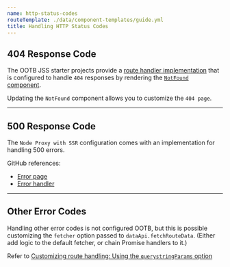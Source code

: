 ```yaml
---
name: http-status-codes
routeTemplate: ./data/component-templates/guide.yml
title: Handling HTTP Status Codes
---
```


## 404 Response Code
The OOTB JSS starter projects provide a [route handler implementation](https://github.com/Sitecore/jss/blob/dev/samples/react/src/RouteHandler.js) that is configured to handle `404` responses by rendering the [`NotFound` component](https://github.com/Sitecore/jss/blob/dev/samples/react/src/NotFound.js).

Updating the `NotFound` component allows you to customize the `404 page`.

---

## 500 Response Code
The `Node Proxy with SSR` configuration comes with an implementation for handling 500 errors.

GitHub references:
- [Error page](https://github.com/Sitecore/jss/blob/dev/samples/node-headless-ssr-proxy/error.html)
- [Error handler](https://github.com/Sitecore/jss/blob/dev/samples/node-headless-ssr-proxy/config.js#:~:text=onError)

---

## Other Error Codes
Handling other error codes is not configured OOTB, but this is possible customizing the `fetcher` option passed to `dataApi.fetchRouteData`. (Either add logic to the default fetcher, or chain Promise handlers to it.)

Refer to [Customizing route handling: Using the `querystringParams` option](/guides/code-patterns/routing#customizing-route-handling)
